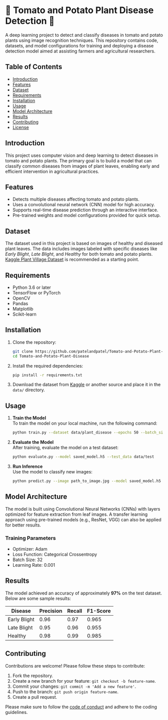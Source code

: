 # 🌱 Tomato and Potato Plant Disease Detection 🌱

A deep learning project to detect and classify diseases in tomato and potato plants using image recognition techniques. This repository contains code, datasets, and model configurations for training and deploying a disease detection model aimed at assisting farmers and agricultural researchers.



## Table of Contents

- [Introduction](#introduction)
- [Features](#features)
- [Dataset](#dataset)
- [Requirements](#requirements)
- [Installation](#installation)
- [Usage](#usage)
- [Model Architecture](#model-architecture)
- [Results](#results)
- [Contributing](#contributing)
- [License](#license)

## Introduction

This project uses computer vision and deep learning to detect diseases in tomato and potato plants. The primary goal is to build a model that can classify common diseases from images of plant leaves, enabling early and efficient intervention in agricultural practices.

## Features

- Detects multiple diseases affecting tomato and potato plants.
- Uses a convolutional neural network (CNN) model for high accuracy.
- Supports real-time disease prediction through an interactive interface.
- Pre-trained weights and model configurations provided for quick setup.

## Dataset

The dataset used in this project is based on images of healthy and diseased plant leaves. The data includes images labeled with specific diseases like *Early Blight*, *Late Blight*, and *Healthy* for both tomato and potato plants. [Kaggle Plant Village Dataset](https://www.kaggle.com/datasets/emmarex/plantdisease) is recommended as a starting point.

## Requirements

- Python 3.6 or later
- TensorFlow or PyTorch
- OpenCV
- Pandas
- Matplotlib
- Scikit-learn

## Installation

1. Clone the repository:
   ```bash
   git clone https://github.com/patelandpatel/Tomato-and-Potato-Plant-Disease.git
   cd Tomato-and-Potato-Plant-Disease
   ```

2. Install the required dependencies:
   ```bash
   pip install -r requirements.txt
   ```

3. Download the dataset from [Kaggle](https://www.kaggle.com/datasets/emmarex/plantdisease) or another source and place it in the `data/` directory.

## Usage

1. **Train the Model**  
   To train the model on your local machine, run the following command:
   ```bash
   python train.py --dataset data/plant_disease --epochs 50 --batch_size 32
   ```

2. **Evaluate the Model**  
   After training, evaluate the model on a test dataset:
   ```bash
   python evaluate.py --model saved_model.h5 --test_data data/test
   ```

3. **Run Inference**  
   Use the model to classify new images:
   ```bash
   python predict.py --image path_to_image.jpg --model saved_model.h5
   ```

## Model Architecture

The model is built using Convolutional Neural Networks (CNNs) with layers optimized for feature extraction from leaf images. A transfer learning approach using pre-trained models (e.g., ResNet, VGG) can also be applied for better results.

### Training Parameters

- Optimizer: Adam
- Loss Function: Categorical Crossentropy
- Batch Size: 32
- Learning Rate: 0.001

## Results

The model achieved an accuracy of approximately **97%** on the test dataset. Below are some sample results:

| Disease            | Precision | Recall | F1-Score |
|--------------------|-----------|--------|----------|
| Early Blight       | 0.96      | 0.97   | 0.965    |
| Late Blight        | 0.95      | 0.96   | 0.955    |
| Healthy            | 0.98      | 0.99   | 0.985    |

## Contributing

Contributions are welcome! Please follow these steps to contribute:

1. Fork the repository.
2. Create a new branch for your feature: `git checkout -b feature-name`.
3. Commit your changes: `git commit -m 'Add a new feature'`.
4. Push to the branch: `git push origin feature-name`.
5. Create a pull request.

Please make sure to follow the [code of conduct](CODE_OF_CONDUCT.md) and adhere to the coding guidelines.
